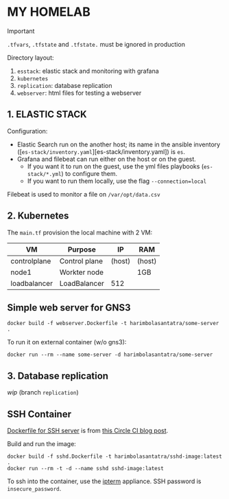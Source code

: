 # MY HOMELAB

> [!IMPORTANT]
`.tfvars`, `.tfstate` and `.tfstate.` must be ignored in production

Directory layout:
1. `esstack`: elastic stack and monitoring with grafana 
2. `kubernetes`
3. `replication`: database replication
4. `webserver`: html files for testing a webserver

## 1. ELASTIC STACK

Configuration:
- Elastic Search run on the another host; its name in the ansible inventory ([`es-stack/inventory.yaml`][es-stack/inventory.yaml]) is `es`.
- Grafana and filebeat can run either on the host or on the guest.
    - If you want it to run on the guest, use the yml files playbooks (`es-stack/*.yml`) to configure them.
    - If you want to run them locally, use the flag `--connection=local`

Filebeat is used to monitor a file on `/var/opt/data.csv`

## 2. Kubernetes

The `main.tf` provision the local machine with 2 VM:

| VM | Purpose | IP | RAM 
| --- | --- | --- | ---
| controlplane | Control plane | (host) | (host)
| node1 | Workter node | | 1GB
| loadbalancer | LoadBalancer | 512

## Simple web server for GNS3

    docker build -f webserver.Dockerfile -t harimbolasantatra/some-server .

To run it on external container (w/o gns3):

    docker run --rm --name some-server -d harimbolasantatra/some-server

## 3. Database replication
*wip* (branch `replication`)

## SSH Container
[Dockerfile for SSH server](ssh.Dockerfile) is from [this Circle CI blog post](https://circleci.com/blog/ssh-into-docker-container/).

Build and run the image:
```
docker build -f sshd.Dockerfile -t harimbolasantatra/sshd-image:latest .
docker run --rm -t -d --name sshd sshd-image:latest
```

To ssh into the container, use the [ipterm](https://gns3.com/marketplace/appliances/ipterm) appliance.
SSH password is `insecure_password`.

